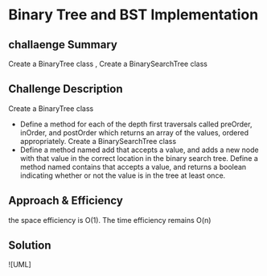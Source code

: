 # Binary Tree and BST Implementation 
## challaenge Summary 
Create a BinaryTree class , Create a BinarySearchTree class

## Challenge Description
 Create a BinaryTree class
- Define a method for each of the depth first traversals called preOrder, inOrder, and postOrder which returns an array of the values, ordered appropriately.
Create a BinarySearchTree class
- Define a method named add that accepts a value, and adds a new node with that value in the correct location in the binary search tree.
Define a method named contains that accepts a value, and returns a boolean indicating whether or not the value is in the tree at least once.
 
## Approach & Efficiency

the space efficiency is O(1). The time efficiency remains O(n)
## Solution

![UML]

